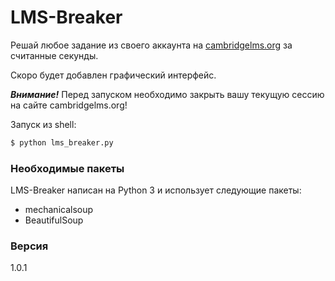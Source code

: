 # LMS-Breaker
Решай любое задание из своего аккаунта на [cambridgelms.org] за считанные секунды.

Скоро будет добавлен графический интерфейс.

***Внимание!*** Перед запуском необходимо закрыть вашу текущую сессию на сайте cambridgelms.org!

Запуск из shell:
```sh
$ python lms_breaker.py
```

### Необходимые пакеты

LMS-Breaker написан на Python 3 и использует следующие пакеты:

- mechanicalsoup
- BeautifulSoup

### Версия
1.0.1

[cambridgelms.org]:http://cambridgelms.org
